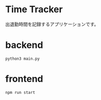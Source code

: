# Time Tracker
出退勤時間を記録するアプリケーションです。

# backend
```
python3 main.py
```

# frontend
```
npm run start
```